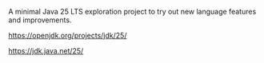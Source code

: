A minimal Java 25 LTS exploration project to try out new language features and improvements.

https://openjdk.org/projects/jdk/25/ 

https://jdk.java.net/25/